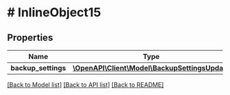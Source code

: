 # # InlineObject15

## Properties

Name | Type | Description | Notes
------------ | ------------- | ------------- | -------------
**backup_settings** | [**\OpenAPI\Client\Model\BackupSettingsUpdate**](BackupSettingsUpdate.md) |  | [optional]

[[Back to Model list]](../../README.md#models) [[Back to API list]](../../README.md#endpoints) [[Back to README]](../../README.md)
